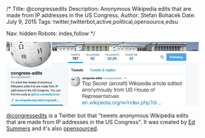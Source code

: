 /*
Title: @congressedits
Description: Anonymous Wikipedia edits that are made from IP addresses in the US Congress.
Author: Stefan Bohacek
Date: July 9, 2015
Tags: twitter,twitterbot,active,political,opensource,edsu

Nav: hidden
Robots: index,follow
*/

[![](/content/bots/twitterbots/images/congressedits.png)](https://twitter.com/congressedits)

[@congressedits](https://twitter.com/congressedits) is a Twitter bot that "tweets anonymous Wikipedia edits that are made from IP addresses in the US Congress". It was created by [Ed Summers](https://twitter.com/edsu) and it's also [opensourced](https://github.com/edsu/anon).